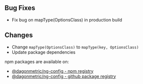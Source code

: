 ## Bug Fixes

* Fix bug on mapType(OptionsClass) in production build

## Changes

* Change `mapType(OptionsClass)` to `mapType(key, OptionsClass)`
* Update package dependencies

npm packages are available on:

* [@dagonmetric/ng-config - npm registry](https://www.npmjs.com/package/@dagonmetric/ng-config)
* [@dagonmetric/ng-config - github package registry](https://github.com/DagonMetric/ng-config/packages)
